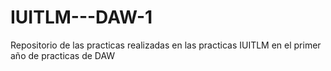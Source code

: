 # IUITLM---DAW-1
Repositorio de las practicas realizadas en las practicas IUITLM en el primer año de practicas de DAW
